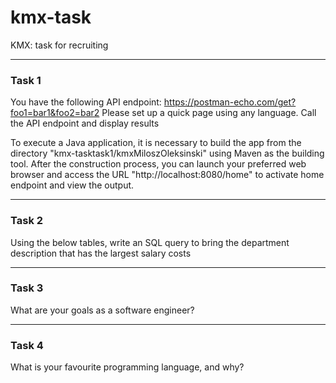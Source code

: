 # kmx-task
KMX: task for recruiting

---
### Task 1
You have the following API endpoint: https://postman-echo.com/get?foo1=bar1&foo2=bar2
Please set up a quick page using any language. Call the API endpoint and display results

To execute a Java application, it is necessary to build the app from the directory 
"kmx-tasktask1/kmxMiloszOleksinski" using Maven as the building tool. 
After the construction process, you can launch your preferred web browser and access the URL 
"http://localhost:8080/home" to activate home endpoint and view the output.

---
### Task 2
Using the below tables, write an SQL query to bring the department description that has the largest salary costs

---
### Task 3
What are your goals as a software engineer?

---
### Task 4
What is your favourite programming language, and why?